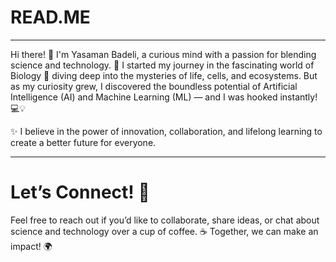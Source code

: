 # READ.ME

---
Hi there! 👋 I'm Yasaman Badeli, a curious mind with a passion for blending science and technology. 🌱 I started my journey in the fascinating world of Biology 🧬 diving deep into the mysteries of life, cells, and ecosystems. But as my curiosity grew, I discovered the boundless potential of Artificial Intelligence (AI) and Machine Learning (ML) — and I was hooked instantly! 💻💡

✨ I believe in the power of innovation, collaboration, and lifelong learning to create a better future for everyone.

---
# Let’s Connect! 💬
Feel free to reach out if you’d like to collaborate, share ideas, or chat about science and technology over a cup of coffee. ☕ Together, we can make an impact! 🌍

